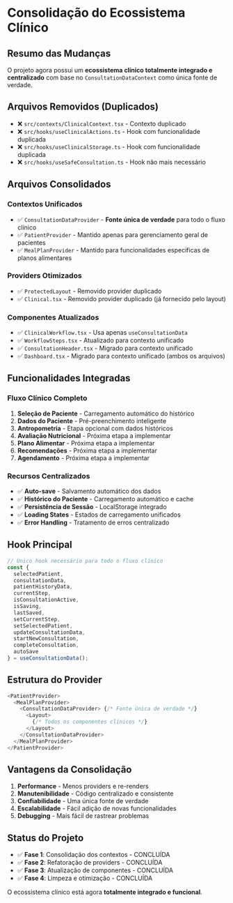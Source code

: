 # Consolidação do Ecossistema Clínico

## Resumo das Mudanças

O projeto agora possui um **ecossistema clínico totalmente integrado e centralizado** com base no `ConsultationDataContext` como única fonte de verdade.

## Arquivos Removidos (Duplicados)

- ❌ `src/contexts/ClinicalContext.tsx` - Contexto duplicado
- ❌ `src/hooks/useClinicalActions.ts` - Hook com funcionalidade duplicada
- ❌ `src/hooks/useClinicalStorage.ts` - Hook com funcionalidade duplicada
- ❌ `src/hooks/useSafeConsultation.ts` - Hook não mais necessário

## Arquivos Consolidados

### Contextos Unificados
- ✅ `ConsultationDataProvider` - **Fonte única de verdade** para todo o fluxo clínico
- ✅ `PatientProvider` - Mantido apenas para gerenciamento geral de pacientes
- ✅ `MealPlanProvider` - Mantido para funcionalidades específicas de planos alimentares

### Providers Otimizados
- ✅ `ProtectedLayout` - Removido provider duplicado
- ✅ `Clinical.tsx` - Removido provider duplicado (já fornecido pelo layout)

### Componentes Atualizados
- ✅ `ClinicalWorkflow.tsx` - Usa apenas `useConsultationData`
- ✅ `WorkflowSteps.tsx` - Atualizado para contexto unificado
- ✅ `ConsultationHeader.tsx` - Migrado para contexto unificado
- ✅ `Dashboard.tsx` - Migrado para contexto unificado (ambos os arquivos)

## Funcionalidades Integradas

### Fluxo Clínico Completo
1. **Seleção de Paciente** - Carregamento automático do histórico
2. **Dados do Paciente** - Pré-preenchimento inteligente
3. **Antropometria** - Etapa opcional com dados históricos
4. **Avaliação Nutricional** - Próxima etapa a implementar
5. **Plano Alimentar** - Próxima etapa a implementar
6. **Recomendações** - Próxima etapa a implementar
7. **Agendamento** - Próxima etapa a implementar

### Recursos Centralizados
- ✅ **Auto-save** - Salvamento automático dos dados
- ✅ **Histórico do Paciente** - Carregamento automático e cache
- ✅ **Persistência de Sessão** - LocalStorage integrado
- ✅ **Loading States** - Estados de carregamento unificados
- ✅ **Error Handling** - Tratamento de erros centralizado

## Hook Principal

```typescript
// Único hook necessário para todo o fluxo clínico
const {
  selectedPatient,
  consultationData,
  patientHistoryData,
  currentStep,
  isConsultationActive,
  isSaving,
  lastSaved,
  setCurrentStep,
  setSelectedPatient,
  updateConsultationData,
  startNewConsultation,
  completeConsultation,
  autoSave
} = useConsultationData();
```

## Estrutura do Provider

```typescript
<PatientProvider>
  <MealPlanProvider>
    <ConsultationDataProvider> {/* Fonte única de verdade */}
      <Layout>
        {/* Todos os componentes clínicos */}
      </Layout>
    </ConsultationDataProvider>
  </MealPlanProvider>
</PatientProvider>
```

## Vantagens da Consolidação

1. **Performance** - Menos providers e re-renders
2. **Manutenibilidade** - Código centralizado e consistente
3. **Confiabilidade** - Uma única fonte de verdade
4. **Escalabilidade** - Fácil adição de novas funcionalidades
5. **Debugging** - Mais fácil de rastrear problemas

## Status do Projeto

- ✅ **Fase 1**: Consolidação dos contextos - CONCLUÍDA
- ✅ **Fase 2**: Refatoração de providers - CONCLUÍDA  
- ✅ **Fase 3**: Atualização de componentes - CONCLUÍDA
- ✅ **Fase 4**: Limpeza e otimização - CONCLUÍDA

O ecossistema clínico está agora **totalmente integrado e funcional**.